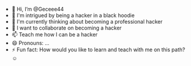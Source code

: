 - 👋 Hi, I’m @Geceee44
- 👀 I'm intrigued by being a hacker in a black hoodie 
- 🌱 I'm currently thinking about becoming a professional hacker 
- 💞️ I want to collaborate on becoming a hacker 
- 📫 Teach me how I can be a hacker
- 😄 Pronouns: ... 
- ⚡ Fun fact: How would you like to learn and teach with me on this path? ☺️

<!---
Geceee44/Geceee44 is a ✨ special ✨ repository because its `README.md` (this file) appears on your GitHub profile.
You can click the Preview link to take a look at your changes.
--->
